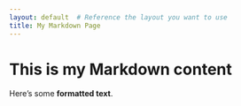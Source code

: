```yaml
---
layout: default  # Reference the layout you want to use
title: My Markdown Page
---
```


# This is my Markdown content

Here’s some **formatted text**.
